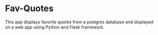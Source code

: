 # Fav-Quotes
This app displays favorite quotes from a postgres database and displayed on a web app using Python and Flask framework.
